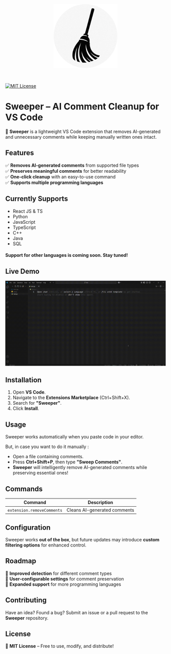 <div align="center">
<img src="assets/sweeper.png" alt="Sweeper" width="200" height="200" style="display: block; margin: 0 auto;">
</div> <br /> <br />

[![MIT License](https://img.shields.io/badge/License-MIT-green.svg)](https://choosealicense.com/licenses/mit/) 

# **Sweeper – AI Comment Cleanup for VS Code**  

🚀 **Sweeper** is a lightweight VS Code extension that removes AI-generated and unnecessary comments while keeping manually written ones intact.  

## **Features**  
✅ **Removes AI-generated comments** from supported file types  
✅ **Preserves meaningful comments** for better readability  
✅ **One-click cleanup** with an easy-to-use command  
✅ **Supports multiple programming languages**

## Currently Supports

- React JS & TS
- Python
- JavaScript
- TypeScript
- C++
- Java
- SQL
        
#### Support for other languages is coming soon. Stay tuned! 

## Live Demo

![Demo Video](assets/sweeper.gif)

## **Installation**  
1. Open **VS Code**.  
2. Navigate to the **Extensions Marketplace** (Ctrl+Shift+X).  
3. Search for **"Sweeper"**.  
4. Click **Install**.  

## **Usage**  
Sweeper works automatically when you paste code in your editor.

But, in case you want to do it manually :
- Open a file containing comments.  
- Press **Ctrl+Shift+P**, then type **"Sweep Comments"**.  
- **Sweeper** will intelligently remove AI-generated comments while preserving essential ones!  

## **Commands**  
| Command                   | Description                     |  
|---------------------------|---------------------------------|  
| `extension.removeComments`   | Cleans AI-generated comments   |  

## **Configuration**  
Sweeper works **out of the box**, but future updates may introduce **custom filtering options** for enhanced control.  

## **Roadmap**  
🔹 **Improved detection** for different comment types  
🔹 **User-configurable settings** for comment preservation  
🔹 **Expanded support** for more programming languages  

## **Contributing**  
Have an idea? Found a bug? Submit an issue or a pull request to the **Sweeper** repository. 

## **License**  
📝 **MIT License** – Free to use, modify, and distribute!  

